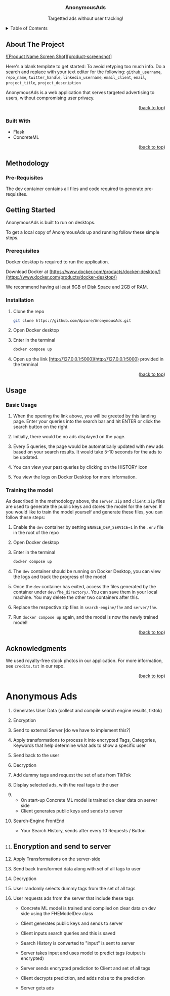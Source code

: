 <!-- PROJECT LOGO -->
<br />

<h3 align="center">AnonymousAds</h3>

  <p align="center">
    Targetted ads without user tracking!
    <br />
  </p>
</div>

<!-- TABLE OF CONTENTS -->
<details>
  <summary>Table of Contents</summary>
  <ol>
    <li>
      <a href="#about-the-project">About The Project</a>
      <ul>
        <li><a href="#built-with">Built With</a></li>
      </ul>
    </li>
    <li><a href="#methodology">Methodology</a></li>
    <li>
      <a href="#getting-started">Getting Started</a>
      <ul>
        <li><a href="#prerequisites">Prerequisites</a></li>
        <li><a href="#installation">Installation</a></li>
      </ul>
    </li>
    <li><a href="#usage">Usage</a></li>
    <li><a href="#acknowledgments">Acknowledgments</a></li>
  </ol>
</details>

<!-- ABOUT THE PROJECT -->

## About The Project

[![Product Name Screen Shot][product-screenshot]](https://example.com)

Here's a blank template to get started: To avoid retyping too much info. Do a search and replace with your text editor for the following: `github_username`, `repo_name`, `twitter_handle`, `linkedin_username`, `email_client`, `email`, `project_title`, `project_description`

AnonymousAds is a web application that serves targeted advertising to users, without compromising user privacy.

<p align="right">(<a href="#readme-top">back to top</a>)</p>

### Built With

- Flask
- ConcreteML

<p align="right">(<a href="#readme-top">back to top</a>)</p>

<!-- METHODOLOGY -->

## Methodology

### Pre-Requisites

The dev container contains all files and code required to generate pre-requisites. 






<!-- GETTING STARTED -->

## Getting Started

AnonymousAds is built to run on desktops.

To get a local copy of AnonymousAds up and running follow these simple steps.

### Prerequisites

Docker desktop is required to run the application.

Download Docker at [https://www.docker.com/products/docker-desktop/](https://www.docker.com/products/docker-desktop/)

We recommend having at least 6GB of Disk Space and 2GB of RAM.

### Installation

1. Clone the repo

   ```sh
   git clone https://github.com/Apzure/AnonymousAds.git
   ```
2. Open Docker desktop
3. Enter in the terminal

   ```sh
   docker compose up
   ```
4. Open up the link [http://127.0.0.1:5000](http://127.0.0.1:5000) provided in the terminal

<p align="right">(<a href="#readme-top">back to top</a>)</p>

<!-- USAGE EXAMPLES -->

## Usage

### Basic Usage
1. When the opening the link above, you will be greeted by this landing page. Enter your queries into the search bar and hit ENTER or click the search button on the right

<!-- INSERT SCREENSHOT OF LANDING PAGE HERE -->

2. Initially, there would be no ads displayed on the page. 

<!-- INSERT SCREENSHOT OF QUERY PAGE HERE + NO ADS-->

3. Every 5 queries, the page would be automatically updated with new ads based on your search results. It would take 5-10 seconds for the ads to be updated.

<!-- INSERT SCREENSHOT OF QUERY PAGE HERE + ADS-->

4. You can view your past queries by clicking on the HISTORY icon 

<!-- INSERT SCREENSHOT OF QUERY PAGE HERE + ADS + HISTORY-->

5. You view the logs on Docker Desktop for more information. 

<!-- INSERT GIF OF DOCKER-->

### Training the model

As described in the methodology above, the `server.zip` and `client.zip` files are used to generate the public keys and stores the model for the server. If you would like to train the model yourself and generate these files, you can follow these steps:

1. Enable the `dev` container by setting `ENABLE_DEV_SERVICE=1` in the `.env` file in the root of the repo
2. Open Docker desktop
3. Enter in the terminal

   ```sh
   docker compose up
   ```
4. The `dev` container should be running on Docker Desktop, you can view the logs and track the progress of the model
5. Once the `dev` container has exited, access the files generated by the container under `dev/fhe_directory/`. You can save them in your local machine. You may delete the other two containers after this.
6. Replace the respective zip files in `search-engine/fhe` and `server/fhe`. 
7. Run `docker compose up` again, and the model is now the newly trained model!

<p align="right">(<a href="#readme-top">back to top</a>)</p>

## Acknowledgments

We used royalty-free stock photos in our application. For more information, see `credits.txt` in our repo.

<p align="right">(<a href="#readme-top">back to top</a>)</p>

# Anonymous Ads

1. Generates User Data (collect and compile search engine results, tiktok)
2. Encryption
3. Send to external Server [do we have to implement this?]
4. Apply transformations to process it into encrypted Tags, Categories, Keywords that help determine what ads to show a specific user
5. Send back to the user
6. Decryption
7. Add dummy tags and request the set of ads from TikTok
8. Display selected ads, with the real tags to the user

9. - On start-up Concrete ML model is trained on clear data on server side
   - Client generates public keys and sends to server
10. Search-Engine FrontEnd
    - Your Search History, sends after every 10 Requests / Button
11. ## Encryption and send to server
12. Apply Transformations on the server-side
13. Send back transformed data along with set of all tags to user
14. Decryption
15. User randomly selects dummy tags from the set of all tags
16. User requests ads from the server that include these tags

    - Concrete ML model is trained and compiled on clear data on dev side using the FHEModelDev class

    - Client generates public keys and sends to server
    - Client inputs search queries and this is saved
    - Search History is converted to "input" is sent to server
    - Server takes input and uses model to predict tags (output is encrypted)
    - Server sends encrypted prediction to Client and set of all tags
    - Client decrypts prediction, and adds noise to the prediction
    - Server gets ads
